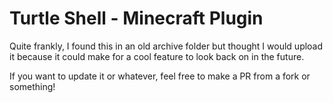 # Turtle Shell - Minecraft Plugin

Quite frankly, I found this in an old archive folder but thought I would upload it because it could make for a cool feature to look back on in the future.

If you want to update it or whatever, feel free to make a PR from a fork or something!
